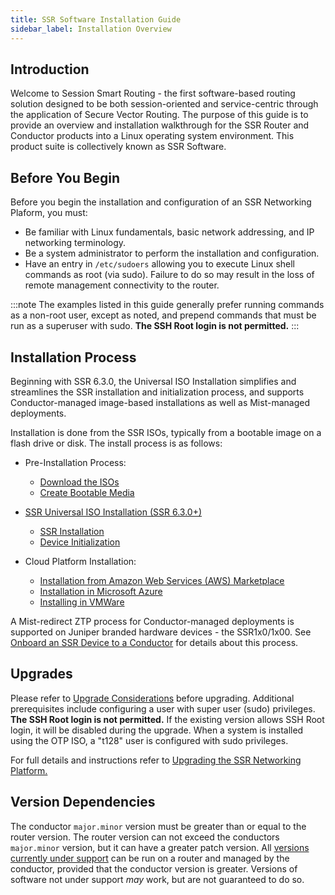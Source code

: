 ```yaml
---
title: SSR Software Installation Guide
sidebar_label: Installation Overview
---
```

## Introduction

Welcome to Session Smart Routing - the first software-based routing solution designed to be both session-oriented and service-centric through the application of Secure Vector Routing. The purpose of this guide is to provide an overview and installation walkthrough for the SSR Router and Conductor products into a Linux operating system environment. This product suite is collectively known as SSR Software.

## Before You Begin
Before you begin the installation and configuration of an SSR Networking Plaform, you must:
- Be familiar with Linux fundamentals, basic network addressing, and IP networking terminology. 
- Be a system administrator to perform the installation and configuration.
- Have an entry in `/etc/sudoers` allowing you to execute Linux shell commands as root (via sudo). Failure to do so may result in the loss of remote management connectivity to the router. 

:::note
The examples listed in this guide generally prefer running commands as a non-root user, except as noted, and prepend commands that must be run as a superuser with sudo. **The SSH Root login is not permitted.** 
:::

## Installation Process

Beginning with SSR 6.3.0, the Universal ISO Installation simplifies and streamlines the SSR installation and initialization process, and supports Conductor-managed image-based installations as well as Mist-managed deployments. 

Installation is done from the SSR ISOs, typically from a bootable image on a flash drive or disk. The install process is as follows:
- Pre-Installation Process:
   - [Download the ISOs](intro_downloading_iso.md)
   - [Create Bootable Media](intro_creating_bootable_usb.md)
- [SSR Universal ISO Installation (SSR 6.3.0+)](intro_installation_univ-iso.md)
   - [SSR Installation](install_univ_iso.md)
   - [Device Initialization](initialize_u-iso_device.md)

- Cloud Platform Installation: 
   - [Installation from Amazon Web Services (AWS) Marketplace](intro_installation_aws.md)
   - [Installation in Microsoft Azure](intro_installation_azure.md)
   - [Installing in VMWare](install_vmware_config.mdx)

A Mist-redirect ZTP process for Conductor-managed deployments is supported on Juniper branded hardware devices - the SSR1x0/1x00. See [Onboard an SSR Device to a Conductor](onboard_ssr_to_conductor.md) for details about this process.

## Upgrades

Please refer to [Upgrade Considerations](intro_upgrade_considerations.md) before upgrading. Additional prerequisites include configuring a user with super user (sudo) privileges. **The SSH Root login is not permitted.** If the existing version allows SSH Root login, it will be disabled during the upgrade. When a system is installed using the OTP ISO, a "t128" user is configured with sudo privileges. 

For full details and instructions refer to [Upgrading the SSR Networking Platform.](intro_upgrading.md)

## Version Dependencies

The conductor `major.minor` version must be greater than or equal to the router version. The router version can not exceed the conductors `major.minor` version, but it can have a greater patch version. All [versions currently under support](about_support_policy.md) can be run on a router and managed by the conductor, provided that the conductor version is greater. Versions of software not under support *may* work, but are not guaranteed to do so.  
